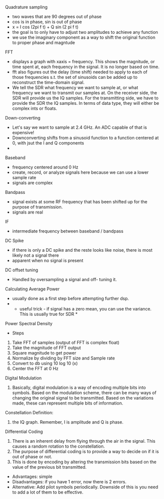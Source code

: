 Quadrature sampling
- two waves that are 90 degrees out of phase
- cos is in phase, sin is out of phase
- x = I cos (2pi f t) + Q sin (2 pi f t)
- the goal is to only have to adjust two amplitudes to achieve any function
- we use the imaginary component as a way to shift the original function to proper phase and magntude

FFT
- displays a graph with xaxis = frequency. This shows the magnitude, or time spent at, each frequency in the signal. It is no longer based on time.
- fft also figures out the delay (time shift) needed to apply to each of those frequencies s.t. the set of sinusoids can be added up to reconstruct the time-domain signal.
- We tell the SDR what frequency we want to sample at, or what frequency we want to transmit our samples at. On the receiver side, the SDR will provide us the IQ samples. For the transmitting side, we have to provide the SDR the IQ samples. In terms of data type, they will either be complex ints or floats.

Down-converting
- Let's say we want to sample at 2.4 GHz. An ADC capable of that is expensive!
- Downconverting shifts from a sinusoid function to a function centered at 0, with jsut the I and Q components
- 

Baseband
- frequency centered around 0 Hz
- create, record, or analyze signals here because we can use a lower sample rate
- signals are complex

Bandpass
- signal exists at some RF frequency that has been shifted up for the purpose of transmission.
- signals are real

IF
- intermediate frequency between baseband / bandpass

DC Spike
- if there is only a DC spike and the reste looks like noise, there is most likely not a signal there
- apparent when no signal is present

DC offset tuning
- Handled by oversampling a signal and off- tuning it.

Calculating Average Power
- usually done as a first step before attempting further dsp.
- * useful trick - if signal has a zero mean, you can use the variance. This is usually true for SDR *

Power Spectral Density
- Steps
1. Take FFT of samples (output of FFT is complex float)
1. Take the magnitude of FFT output
1. Square magnitude to get power
1. Normalize by dividing by FFT size and Sample rate
1. Convert to db using 10 log 10 (x)
1. Center the FFT at 0 Hz

Digital Modulation

1. Basically, digital modulation is a way of encoding multiple bits into symbols. Based on the modulation scheme, there can be many ways of changing the original signal to be transmitted. Based on the variations made, these can represent multiple bits of information.


Constellation Definition:
1. the IQ graph. Remember, I is amplitude and Q is phase.

Differential Coding
1. There is an inherent delay from flying through the air in the signal. This causes a random rotation to the constellation.
1. The purpose of differential coding is to provide a way to decide on if it is out of phase or not.
1. This is done by encoding by altering the transmission bits based on the value of the previous bit transmitted.
- Advantages: simple
- Disadvantages: if you have 1 error, now there is 2 errors.
- Alternative: Add pilot symbols periodically. Downside of this is you need to add a lot of them to be effective.


